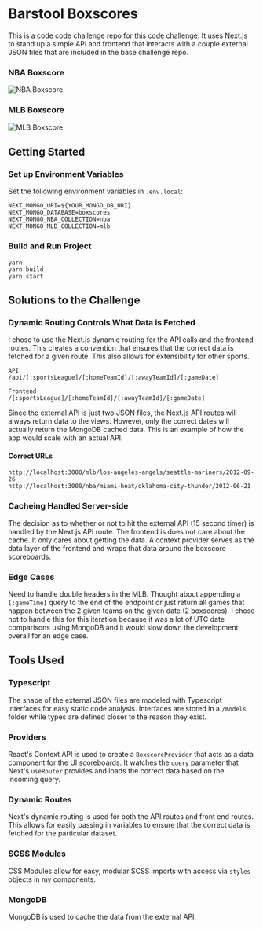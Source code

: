 # Barstool Boxscores

This is a code code challenge repo for [this code challenge](https://github.com/BarstoolSports/fullstack-challenge). It uses Next.js to stand up a simple API and frontend that interacts with a couple external JSON files that are included in the base challenge repo.

### NBA Boxscore

![NBA Boxscore](https://i.ibb.co/8cVhXgQ/Screen-Shot-2023-03-17-at-10-53-56-AM.png)

### MLB Boxscore

![MLB Boxscore](https://i.ibb.co/R20nqgY/Screen-Shot-2023-03-17-at-10-53-32-AM.png)

## Getting Started

### Set up Environment Variables

Set the following environment variables in `.env.local`:

```
NEXT_MONGO_URI=${YOUR_MONGO_DB_URI}
NEXT_MONGO_DATABASE=boxscores
NEXT_MONGO_NBA_COLLECTION=nba
NEXT_MONGO_MLB_COLLECTION=mlb
```

### Build and Run Project

```
yarn
yarn build
yarn start
```

## Solutions to the Challenge

### Dynamic Routing Controls What Data is Fetched

I chose to use the Next.js dynamic routing for the API calls and the frontend routes. This creates a convention that ensures that the correct data is fetched for a given route. This also allows for extensibility for other sports.

```
API
/api/[:sportsLeague]/[:homeTeamId]/[:awayTeamId]/[:gameDate]

Frontend
/[:sportsLeague]/[:homeTeamId]/[:awayTeamId]/[:gameDate]
```

Since the external API is just two JSON files, the Next.js API routes will always return data to the views. However, only the correct dates will actually return the MongoDB cached data. This is an example of how the app would scale with an actual API.

#### Correct URLs

```
http://localhost:3000/mlb/los-angeles-angels/seattle-mariners/2012-09-26
http://localhost:3000/nba/miami-heat/oklahoma-city-thunder/2012-06-21
```

### Cacheing Handled Server-side

The decision as to whether or not to hit the external API (15 second timer) is handled by the Next.js API route. The frontend is does not care about the cache. It only cares about getting the data. A context provider serves as the data layer of the frontend and wraps that data around the boxscore scoreboards.

### Edge Cases

Need to handle double headers in the MLB. Thought about appending a `[:gameTime]` query to the end of the endpoint or just return all games that happen between the 2 given teams on the given date (2 boxscores). I chose not to handle this for this iteration because it was a lot of UTC date comparisons using MongoDB and it would slow down the development overall for an edge case.

## Tools Used

### Typescript

The shape of the external JSON files are modeled with Typescript interfaces for easy static code analysis. Interfaces are stored in a `/models` folder while types are defined closer to the reason they exist.

### Providers

React's Context API is used to create a `BoxscoreProvider` that acts as a data component for the UI scoreboards. It watches the `query` parameter that Next's `useRouter` provides and loads the correct data based on the incoming query.

### Dynamic Routes

Next's dynamic routing is used for both the API routes and front end routes. This allows for easily passing in variables to ensure that the correct data is fetched for the particular dataset.

### SCSS Modules

CSS Modules allow for easy, modular SCSS imports with access via `styles` objects in my components.

### MongoDB

MongoDB is used to cache the data from the external API.
